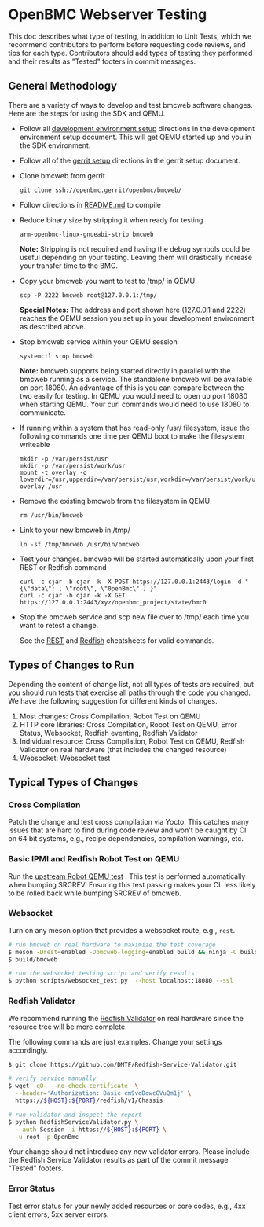 # OpenBMC Webserver Testing

This doc describes what type of testing, in addition to Unit Tests, which we
recommend contributors to perform before requesting code reviews, and tips for
each type. Contributors should add types of testing they performed and their
results as "Tested" footers in commit messages.

## General Methodology
There are a variety of ways to develop and test bmcweb software changes.
Here are the steps for using the SDK and QEMU.

- Follow all [development environment setup](https://github.com/openbmc/docs/blob/master/development/dev-environment.md)
directions in the development environment setup document. This will get
QEMU started up and you in the SDK environment.
- Follow all of the [gerrit setup](https://github.com/openbmc/docs/blob/master/development/gerrit-setup.md)
directions in the gerrit setup document.
- Clone bmcweb from gerrit
  ```
  git clone ssh://openbmc.gerrit/openbmc/bmcweb/
  ```

- Follow directions in [README.md](https://github.com/openbmc/bmcweb#configuration) to compile

- Reduce binary size by stripping it when ready for testing
  ```
  arm-openbmc-linux-gnueabi-strip bmcweb
  ```
  **Note:** Stripping is not required and having the debug symbols could be
  useful depending on your testing. Leaving them will drastically increase
  your transfer time to the BMC.

- Copy your bmcweb you want to test to /tmp/ in QEMU
  ```
  scp -P 2222 bmcweb root@127.0.0.1:/tmp/
  ```
  **Special Notes:**
  The address and port shown here (127.0.0.1 and 2222) reaches the QEMU session
  you set up in your development environment as described above.

- Stop bmcweb service within your QEMU session
  ```
  systemctl stop bmcweb
  ```
  **Note:** bmcweb supports being started directly in parallel with the bmcweb
  running as a service. The standalone bmcweb will be available on port 18080.
  An advantage of this is you can compare between the two easily for testing.
  In QEMU you would need to open up port 18080 when starting QEMU. Your curl
  commands would need to use 18080 to communicate.

- If running within a system that has read-only /usr/ filesystem, issue
the following commands one time per QEMU boot to make the filesystem
writeable
  ```
  mkdir -p /var/persist/usr
  mkdir -p /var/persist/work/usr
  mount -t overlay -o lowerdir=/usr,upperdir=/var/persist/usr,workdir=/var/persist/work/usr overlay /usr
  ```

- Remove the existing bmcweb from the filesystem in QEMU
  ```
  rm /usr/bin/bmcweb
  ```

- Link to your new bmcweb in /tmp/
  ```
  ln -sf /tmp/bmcweb /usr/bin/bmcweb
  ```

- Test your changes. bmcweb will be started automatically upon your
first REST or Redfish command
  ```
  curl -c cjar -b cjar -k -X POST https://127.0.0.1:2443/login -d "{\"data\": [ \"root\", \"0penBmc\" ] }"
  curl -c cjar -b cjar -k -X GET https://127.0.0.1:2443/xyz/openbmc_project/state/bmc0
  ```

- Stop the bmcweb service and scp new file over to /tmp/ each time you
want to retest a change.

  See the [REST](https://github.com/openbmc/docs/blob/master/REST-cheatsheet.md)
  and [Redfish](https://github.com/openbmc/docs/blob/master/REDFISH-cheatsheet.md) cheatsheets for valid commands.


## Types of Changes to Run
Depending the content of change list, not all types of tests are required, but
you should run tests that exercise all paths through the code you changed. We
have the following suggestion for different kinds of changes.

1. Most changes: Cross Compilation, Robot Test on QEMU
2. HTTP core libraries: Cross Compilation, Robot Test on QEMU, Error Status, Websocket,
Redfish eventing, Redfish Validator
3. Individual resource: Cross Compilation, Robot Test on QEMU, Redfish Validator
on real hardware (that includes the changed resource)
4. Websocket: Websocket test

## Typical Types of Changes

### Cross Compilation
Patch the change and test cross compilation via Yocto. This catches many issues
that are hard to find during code review and won't be caught by CI on 64 bit
systems, e.g., recipe dependencies, compilation warnings, etc.

### Basic IPMI and Redfish Robot Test on QEMU

Run
the [upstream Robot QEMU test](https://github.com/openbmc/openbmc-build-scripts/blob/master/run-qemu-robot-test.sh)
. This test is performed automatically when bumping SRCREV. Ensuring this test
passing makes your CL less likely to be rolled back while bumping SRCREV of
bmcweb.

### Websocket

Turn on any meson option that provides a websocket route, e.g., `rest`.

```bash
# run bmcweb on real hardware to maximize the test coverage
$ meson -Drest=enabled -Dbmcweb-logging=enabled build && ninja -C build
$ build/bmcweb

# run the websocket testing script and verify results
$ python scripts/websocket_test.py  --host localhost:18080 --ssl
```

### Redfish Validator

We recommend running
the [Redfish Validator](https://github.com/DMTF/Redfish-Service-Validator.git)
on real hardware since the resource tree will be more complete.

The following commands are just examples. Change your settings accordingly.

```bash
$ git clone https://github.com/DMTF/Redfish-Service-Validator.git

# verify service manually
$ wget -qO- --no-check-certificate  \
  --header='Authorization: Basic cm9vdDowcGVuQm1j' \
  https://${HOST}:${PORT}/redfish/v1/Chassis

# run validator and inspect the report
$ python RedfishServiceValidator.py \
  --auth Session -i https://${HOST}:${PORT} \
  -u root -p 0penBmc
```

Your change should not introduce any new validator errors. Please include
the Redfish Service Validator results as part of the commit message
"Tested" footers.

### Error Status

Test error status for your newly added resources or core codes, e.g., 4xx client
errors, 5xx server errors.
